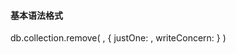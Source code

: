 #### 基本语法格式
db.collection.remove(
  <query>,
  {
    justOne: <boolean>,
    writeConcern: <document>
  }
)
